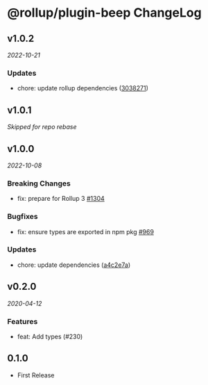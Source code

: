# @rollup/plugin-beep ChangeLog

## v1.0.2

_2022-10-21_

### Updates

- chore: update rollup dependencies ([3038271](https://github.com/rollup/plugins/commit/303827191ede6b2e4eade96c6968ed16a587683f))

## v1.0.1

_Skipped for repo rebase_

## v1.0.0

_2022-10-08_

### Breaking Changes

- fix: prepare for Rollup 3 [#1304](https://github.com/rollup/plugins/pull/1304)

### Bugfixes

- fix: ensure types are exported in npm pkg [#969](https://github.com/rollup/plugins/pull/969)

### Updates

- chore: update dependencies ([a4c2e7a](https://github.com/rollup/plugins/commit/a4c2e7a2f83bc1dd928cbf4ed6b5e8a5b82e3194))

## v0.2.0

_2020-04-12_

### Features

- feat: Add types (#230)

## 0.1.0

- First Release
